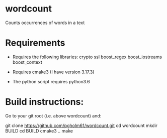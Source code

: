 # wordcount

Counts occurrences of words in a text

Requirements
============
* Requires the following libraries:
  crypto ssl boost_regex boost_iostreams boost_context

* Requires cmake3 (I have version 3.17.3)

* The python script requires python3.6

Build instructions:
==================
Go to your git root (i.e. above wordcount) and:
  
git clone https://github.com/pgholm61/wordcount.git
cd wordcount
mkdir BUILD
cd BUILD
cmake3 ..
make

